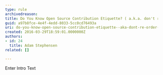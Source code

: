 ```yaml
---
type: rule
archivedreason: 
title: Do You Know Open Source Contribution Etiquette? ( a.k.a. don't re-order my house when you fix my tap)
guid: a97b8fce-4e4f-4edd-8033-5cc0cd76493a
uri: do-you-know-open-source-contribution-etiquette--aka-dont-re-order-my-house-when-you-fix-my-tap
created: 2016-03-29T18:59:01.0000000Z
authors:
- id: 24
  title: Adam Stephensen
related: []

---
```



Enter Intro Text
<br><excerpt class='endintro'></excerpt><br>



